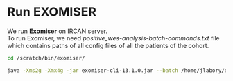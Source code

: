 Run EXOMISER
================

We run **Exomiser** on IRCAN server. <br> To run Exomiser, we need
*positive_wes-analysis-batch-commands.txt* file which contains paths of
all config files of all the patients of the cohort.

``` bash
cd /scratch/bin/exomiser/

java -Xms2g -Xmx4g -jar exomiser-cli-13.1.0.jar --batch /home/jlabory/data/positive_wes_vcf/yml_file/maf_0.01/positive_wes-analysis-batch-commands.txt --spring.config.location=/scratch/bin/exomiser/application.properties
```

